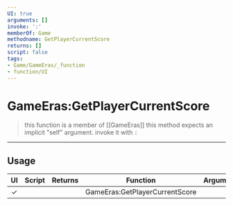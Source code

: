 ```yaml
---
UI: true
arguments: []
invoke: ':'
memberOf: Game
methodname: GetPlayerCurrentScore
returns: []
script: false
tags:
- Game/GameEras/_function
- function/UI
---
```

# GameEras:GetPlayerCurrentScore
> this function is a member of [[GameEras]]
> this method expects an implicit "self" argument. invoke it with `:`
-----
## Usage
|  UI | Script | Returns | Function | Arguments |
|:---:|:------:|-------:|:--------:|:---------|
|✓| ||GameEras:GetPlayerCurrentScore||

